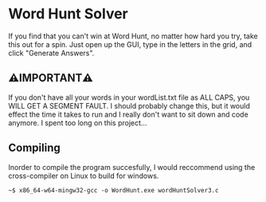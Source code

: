 
# Word Hunt Solver
If you find that you can't win at Word Hunt, no matter how hard you try, take this out for a spin. Just open up the GUI, type in the letters in the grid, and click "Generate Answers". 



## ⚠️IMPORTANT⚠️

If you don't have all your words in your wordList.txt file as ALL CAPS, you WILL GET A SEGMENT FAULT. I should probably change this, but it would effect the time it takes to run and I really don't want to sit down and code anymore. I spent too long on this project...


## Compiling
Inorder to compile the program succesfully, I would reccommend using the cross-compiler on Linux to build for windows.
```console
~$ x86_64-w64-mingw32-gcc -o WordHunt.exe wordHuntSolver3.c
```